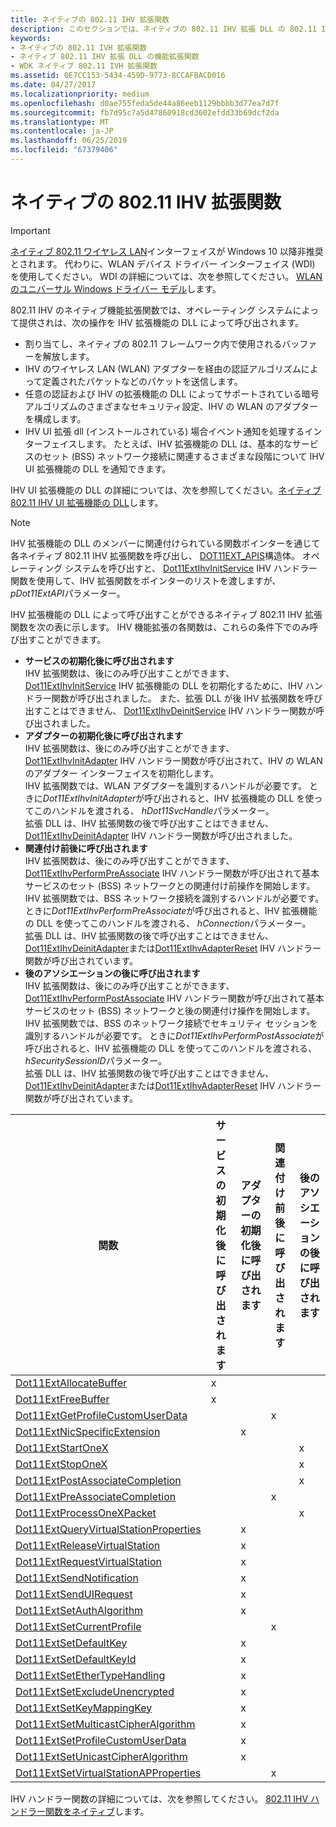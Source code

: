 ```yaml
---
title: ネイティブの 802.11 IHV 拡張関数
description: このセクションでは、ネイティブの 802.11 IHV 拡張 DLL の 802.11 IHV のネイティブ機能拡張機能がについて説明します
keywords:
- ネイティブの 802.11 IVH 拡張関数
- ネイティブ 802.11 IHV 拡張 DLL の機能拡張関数
- WDK ネイティブ 802.11 IVH 拡張関数
ms.assetid: 0E7CC153-5434-459D-9773-8CCAFBACD016
ms.date: 04/27/2017
ms.localizationpriority: medium
ms.openlocfilehash: d0ae755feda5de44a86eeb1129bbbb3d77ea7d7f
ms.sourcegitcommit: fb7d95c7a5d47860918cd3602efdd33b69dcf2da
ms.translationtype: MT
ms.contentlocale: ja-JP
ms.lasthandoff: 06/25/2019
ms.locfileid: "67379406"
---
```

# <a name="native-80211-ihv-extensibility-functions"></a>ネイティブの 802.11 IHV 拡張関数

> [!IMPORTANT]
> [ネイティブ 802.11 ワイヤレス LAN](native-802-11-wireless-lan4.md)インターフェイスが Windows 10 以降非推奨とされます。 代わりに、WLAN デバイス ドライバー インターフェイス (WDI) を使用してください。 WDI の詳細については、次を参照してください。 [WLAN のユニバーサル Windows ドライバー モデル](https://docs.microsoft.com/windows-hardware/drivers/network/wdi-miniport-driver-design-guide)します。

802.11 IHV のネイティブ機能拡張関数では、オペレーティング システムによって提供されは、次の操作を IHV 拡張機能の DLL によって呼び出されます。

- 割り当てし、ネイティブの 802.11 フレームワーク内で使用されるバッファーを解放します。
- IHV のワイヤレス LAN (WLAN) アダプターを経由の認証アルゴリズムによって定義されたパケットなどのパケットを送信します。
- 任意の認証および IHV の拡張機能の DLL によってサポートされている暗号アルゴリズムのさまざまなセキュリティ設定、IHV の WLAN のアダプターを構成します。
- IHV UI 拡張 dll (インストールされている) 場合イベント通知を処理するインターフェイスします。 たとえば、IHV 拡張機能の DLL は、基本的なサービスのセット (BSS) ネットワーク接続に関連するさまざまな段階について IHV UI 拡張機能の DLL を通知できます。 

IHV UI 拡張機能の DLL の詳細については、次を参照してください。[ネイティブ 802.11 IHV UI 拡張機能の DLL](native-802-11-ihv-ui-extensions-dll2.md)します。

> [!NOTE]
> IHV 拡張機能の DLL のメンバーに関連付けられている関数ポインターを通じて各ネイティブ 802.11 IHV 拡張関数を呼び出し、 [DOT11EXT_APIS](https://docs.microsoft.com/windows-hardware/drivers/ddi/content/wlanihv/ns-wlanihv-_dot11ext_apis)構造体。 オペレーティング システムを呼び出すと、 [Dot11ExtIhvInitService](https://docs.microsoft.com/windows-hardware/drivers/ddi/content/wlanihv/nc-wlanihv-dot11extihv_init_service) IHV ハンドラー関数を使用して、IHV 拡張関数をポインターのリストを渡しますが、 *pDot11ExtAPI*パラメーター。
 
IHV 拡張機能の DLL によって呼び出すことができるネイティブ 802.11 IHV 拡張関数を次の表に示します。 IHV 機能拡張の各関数は、これらの条件下でのみ呼び出すことができます。


- **サービスの初期化後に呼び出されます**  
IHV 拡張関数は、後にのみ呼び出すことができます、 [Dot11ExtIhvInitService](https://docs.microsoft.com/windows-hardware/drivers/ddi/content/wlanihv/nc-wlanihv-dot11extihv_init_service) IHV 拡張機能の DLL を初期化するために、IHV ハンドラー関数が呼び出されました。 また、拡張 DLL が後 IHV 拡張関数を呼び出すことはできません、 [Dot11ExtIhvDeinitService](https://docs.microsoft.com/windows-hardware/drivers/ddi/content/wlanihv/nc-wlanihv-dot11extihv_deinit_service) IHV ハンドラー関数が呼び出されました。
- **アダプターの初期化後に呼び出されます**  
IHV 拡張関数は、後にのみ呼び出すことができます、 [Dot11ExtIhvInitAdapter](https://docs.microsoft.com/windows-hardware/drivers/ddi/content/wlanihv/nc-wlanihv-dot11extihv_init_adapter) IHV ハンドラー関数が呼び出されて、IHV の WLAN のアダプター インターフェイスを初期化します。  
IHV 拡張関数では、WLAN アダプターを識別するハンドルが必要です。 ときに*Dot11ExtIhvInitAdapter*が呼び出されると、IHV 拡張機能の DLL を使ってこのハンドルを渡される、 *hDot11SvcHandle*パラメーター。  
拡張 DLL は、IHV 拡張関数の後で呼び出すことはできません、 [Dot11ExtIhvDeinitAdapter](https://docs.microsoft.com/windows-hardware/drivers/ddi/content/wlanihv/nc-wlanihv-dot11extihv_deinit_adapter) IHV ハンドラー関数が呼び出されました。
- **関連付け前後に呼び出されます**  
IHV 拡張関数は、後にのみ呼び出すことができます、 [Dot11ExtIhvPerformPreAssociate](https://docs.microsoft.com/windows-hardware/drivers/ddi/content/wlanihv/nc-wlanihv-dot11extihv_perform_pre_associate) IHV ハンドラー関数が呼び出されて基本サービスのセット (BSS) ネットワークとの関連付け前操作を開始します。  
IHV 拡張関数では、BSS ネットワーク接続を識別するハンドルが必要です。 ときに*Dot11ExtIhvPerformPreAssociate*が呼び出されると、IHV 拡張機能の DLL を使ってこのハンドルを渡される、 *hConnection*パラメーター。  
拡張 DLL は、IHV 拡張関数の後で呼び出すことはできません、 [Dot11ExtIhvDeinitAdapter](https://docs.microsoft.com/windows-hardware/drivers/ddi/content/wlanihv/nc-wlanihv-dot11extihv_deinit_adapter)または[Dot11ExtIhvAdapterReset](https://docs.microsoft.com/windows-hardware/drivers/ddi/content/wlanihv/nc-wlanihv-dot11extihv_adapter_reset) IHV ハンドラー関数が呼び出されています。
- **後のアソシエーションの後に呼び出されます**  
IHV 拡張関数は、後にのみ呼び出すことができます、 [Dot11ExtIhvPerformPostAssociate](https://docs.microsoft.com/windows-hardware/drivers/ddi/content/wlanihv/nc-wlanihv-dot11extihv_perform_post_associate) IHV ハンドラー関数が呼び出されて基本サービスのセット (BSS) ネットワークと後の関連付け操作を開始します。  
IHV 拡張関数では、BSS のネットワーク接続でセキュリティ セッションを識別するハンドルが必要です。 ときに*Dot11ExtIhvPerformPostAssociate*が呼び出されると、IHV 拡張機能の DLL を使ってこのハンドルを渡される、 *hSecuritySessionID*パラメーター。  
拡張 DLL は、IHV 拡張関数の後で呼び出すことはできません、 [Dot11ExtIhvDeinitAdapter](https://docs.microsoft.com/windows-hardware/drivers/ddi/content/wlanihv/nc-wlanihv-dot11extihv_deinit_adapter)または[Dot11ExtIhvAdapterReset](https://docs.microsoft.com/windows-hardware/drivers/ddi/content/wlanihv/nc-wlanihv-dot11extihv_adapter_reset) IHV ハンドラー関数が呼び出されています。

| 関数 | サービスの初期化後に呼び出されます | アダプターの初期化後に呼び出されます | 関連付け前後に呼び出されます | 後のアソシエーションの後に呼び出されます |
| --- | --- | --- | --- | --- |
| [Dot11ExtAllocateBuffer](https://docs.microsoft.com/windows-hardware/drivers/ddi/content/wlanihv/nc-wlanihv-dot11ext_allocate_buffer) | x |   |   |   |
| [Dot11ExtFreeBuffer](https://docs.microsoft.com/windows-hardware/drivers/ddi/content/wlanihv/nc-wlanihv-dot11ext_free_buffer) | x |   |   |   |
| [Dot11ExtGetProfileCustomUserData](https://docs.microsoft.com/windows-hardware/drivers/ddi/content/wlanihv/nc-wlanihv-dot11ext_get_profile_custom_user_data) |   |   | x |   | 
| [Dot11ExtNicSpecificExtension](https://docs.microsoft.com/windows-hardware/drivers/ddi/content/wlanihv/nc-wlanihv-dot11ext_nic_specific_extension) |   | x |   |   |
| [Dot11ExtStartOneX](https://docs.microsoft.com/windows-hardware/drivers/ddi/content/wlanihv/nc-wlanihv-dot11ext_onex_start) |   |   |   | x |
| [Dot11ExtStopOneX](https://docs.microsoft.com/windows-hardware/drivers/ddi/content/wlanihv/nc-wlanihv-dot11ext_onex_stop) |   |   |   | x |
| [Dot11ExtPostAssociateCompletion](https://docs.microsoft.com/windows-hardware/drivers/ddi/content/wlanihv/nc-wlanihv-dot11ext_post_associate_completion) |   |   |   | x |
| [Dot11ExtPreAssociateCompletion](https://docs.microsoft.com/windows-hardware/drivers/ddi/content/wlanihv/nc-wlanihv-dot11ext_pre_associate_completion) |   |   | x |   |
| [Dot11ExtProcessOneXPacket](https://docs.microsoft.com/windows-hardware/drivers/ddi/content/wlanihv/nc-wlanihv-dot11ext_process_onex_packet) |   |   |   | x |
| [Dot11ExtQueryVirtualStationProperties](https://docs.microsoft.com/windows-hardware/drivers/ddi/content/wlanihv/nc-wlanihv-dot11ext_query_virtual_station_properties) |   | x |   |   |
| [Dot11ExtReleaseVirtualStation](https://docs.microsoft.com/windows-hardware/drivers/ddi/content/wlanihv/nc-wlanihv-dot11ext_release_virtual_station) |   | x |   |   |
| [Dot11ExtRequestVirtualStation](https://docs.microsoft.com/windows-hardware/drivers/ddi/content/wlanihv/nc-wlanihv-dot11ext_request_virtual_station) |   | x |   |   |
| [Dot11ExtSendNotification](https://docs.microsoft.com/windows-hardware/drivers/ddi/content/wlanihv/nc-wlanihv-dot11ext_send_notification) |   | x |   |   |
| [Dot11ExtSendUIRequest](https://docs.microsoft.com/windows-hardware/drivers/ddi/content/wlanihv/nc-wlanihv-dot11ext_send_ui_request) |   | x |   |   |
| [Dot11ExtSetAuthAlgorithm](https://docs.microsoft.com/windows-hardware/drivers/ddi/content/wlanihv/nc-wlanihv-dot11ext_set_auth_algorithm) |   | x |   |   |
| [Dot11ExtSetCurrentProfile](https://docs.microsoft.com/windows-hardware/drivers/ddi/content/wlanihv/nc-wlanihv-dot11ext_set_current_profile) |   |   | x |   |
| [Dot11ExtSetDefaultKey](https://docs.microsoft.com/windows-hardware/drivers/ddi/content/wlanihv/nc-wlanihv-dot11ext_set_default_key) |   | x |   |   |
| [Dot11ExtSetDefaultKeyId](https://docs.microsoft.com/windows-hardware/drivers/ddi/content/wlanihv/nc-wlanihv-dot11ext_set_default_key_id)|   | x |   |   |
| [Dot11ExtSetEtherTypeHandling](https://docs.microsoft.com/windows-hardware/drivers/ddi/content/wlanihv/nc-wlanihv-dot11ext_set_ethertype_handling) |   | x |   |   |
| [Dot11ExtSetExcludeUnencrypted](https://docs.microsoft.com/windows-hardware/drivers/ddi/content/wlanihv/nc-wlanihv-dot11ext_set_exclude_unencrypted) |   | x |   |   |
| [Dot11ExtSetKeyMappingKey](https://docs.microsoft.com/windows-hardware/drivers/ddi/content/wlanihv/nc-wlanihv-dot11ext_set_key_mapping_key) |   | x |   |   |
| [Dot11ExtSetMulticastCipherAlgorithm](https://docs.microsoft.com/windows-hardware/drivers/ddi/content/wlanihv/nc-wlanihv-dot11ext_set_multicast_cipher_algorithm) |   | x |   |   |
| [Dot11ExtSetProfileCustomUserData](https://docs.microsoft.com/windows-hardware/drivers/ddi/content/wlanihv/nc-wlanihv-dot11ext_set_profile_custom_user_data) |   | x |   |   |
| [Dot11ExtSetUnicastCipherAlgorithm](https://docs.microsoft.com/windows-hardware/drivers/ddi/content/wlanihv/nc-wlanihv-dot11ext_set_unicast_cipher_algorithm) |   | x |   |   |
| [Dot11ExtSetVirtualStationAPProperties](https://docs.microsoft.com/windows-hardware/drivers/ddi/content/wlanihv/nc-wlanihv-dot11ext_set_virtual_station_ap_properties) |   |   | x |   | 

IHV ハンドラー関数の詳細については、次を参照してください。 [802.11 IHV ハンドラー関数をネイティブ](native-802-11-ihv-handler-functions.md)します。



